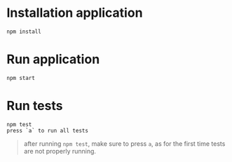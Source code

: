 # Installation application
`npm install`
# Run application
`npm start`

# Run tests
```
npm test   
press `a` to run all tests
```

> after running `npm test`, make sure to press `a`, as for the first time tests are not properly running.

